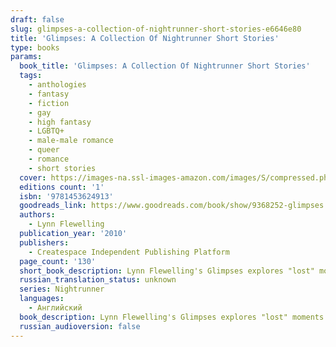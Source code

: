 ```yaml
---
draft: false
slug: glimpses-a-collection-of-nightrunner-short-stories-e6646e80
title: 'Glimpses: A Collection Of Nightrunner Short Stories'
type: books
params:
  book_title: 'Glimpses: A Collection Of Nightrunner Short Stories'
  tags:
    - anthologies
    - fantasy
    - fiction
    - gay
    - high fantasy
    - LGBTQ+
    - male-male romance
    - queer
    - romance
    - short stories
  cover: https://images-na.ssl-images-amazon.com/images/S/compressed.photo.goodreads.com/books/1387173663i/9368252.jpg
  editions count: '1'
  isbn: '9781453624913'
  goodreads_link: https://www.goodreads.com/book/show/9368252-glimpses
  authors:
    - Lynn Flewelling
  publication_year: '2010'
  publishers:
    - Createspace Independent Publishing Platform
  page_count: '130'
  short_book_description: Lynn Flewelling's Glimpses explores "lost" moments from her popular Nightrunner Series, events alluded to or passed over - Alec's parents and childhood, Seregil's early liaisons in Skala, Seregil...
  russian_translation_status: unknown
  series: Nightrunner
  languages:
    - Английский
  book_description: Lynn Flewelling's Glimpses explores "lost" moments from her popular Nightrunner Series, events alluded to or passed over - Alec's parents and childhood, Seregil's early liaisons in Skala, Seregil and Alec's first night as lovers, how Seregil and Micum Cavish met. Each story offers a new perspective on events readers have speculated about for years. For new readers, it offers an introduction to the characters Romantic Times calls "two of the most memorable heroes in fantasy." Professional and amateur art provided by Flewelling's fans accompany Glimpses' stories, as she honors the dedication and devotion her fans have given her over the years. "Glimpses is full of treasures like Lynn Flewelling's deceptively easy and addictive storytelling, her vivid and engaging characters, and the amazing and heartfelt illustrations. This book is a must have for fans of Lynn's Nightrunner books, and if you haven't started the series yet, then Glimpses will leave you eager to discover more about Seregil and Alec, their adventures and the unique and fantastical world that the pair inhabit." -Suzanne McLeod, Spellcrackers.com series "It's hard to imagine a lovelier gift to fans than this exquisite collection of gorgeously illustrated short stories. Flewelling indulges her loyal readers with these graceful glimpses 'between the lines' of the long-running and immensely popular Nightrunner series." -Josh Lanyon, Adrien English Mysteries and the Holmes & Moriarity Mysteries "An unmissable short story collection from Flewelling. Set in the Nightrunner universe Glimpses captures Flewelling's characters at formative moments in their various timelines. Some of the stories fill in details that I've been waiting on for years..." -T. A. Moore, The Even Series "Glimpses is a terrific collection, lovingly illustrated, a gift to all of us who love the Nightrunners. This rocks." -Patricia Briggs, Mercy Thompson Series
  russian_audioversion: false
---
```

